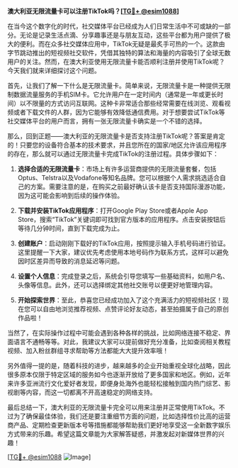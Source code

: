**澳大利亚无限流量卡可以注册TikTok吗？[[TG💪+ @esim1088](https://t.me/s/esim1088)]**

在当今这个数字化的时代，社交媒体平台已经成为人们日常生活中不可或缺的一部分。无论是记录生活点滴、分享趣事还是与朋友互动，这些平台都为用户提供了极大的便利。而在众多社交媒体应用中，TikTok无疑是最炙手可热的一个。这款由字节跳动推出的短视频社交软件，凭借其独特的算法和海量的内容吸引了全球无数用户的关注。然而，在澳大利亚使用无限流量卡能否顺利注册并使用TikTok呢？今天我们就来详细探讨这个问题。

首先，让我们了解一下什么是无限流量卡。简单来说，无限流量卡是一种提供无限制数据流量服务的手机SIM卡。它允许用户在一定时间内（通常是一年或更长时间）以不限量的方式访问互联网。这种卡非常适合那些经常需要在线浏览、观看视频或者下载文件的人群，因为它能够有效降低通信费用。对于想要尝试TikTok等社交媒体平台的用户而言，拥有一张无限流量卡确实是一个不错的选择。

那么，回到正题——澳大利亚的无限流量卡是否支持注册TikTok呢？答案是肯定的！只要您的设备符合基本的技术要求，并且您所在的国家/地区允许该应用程序的存在，那么就可以通过无限流量卡完成TikTok的注册过程。具体步骤如下：

1. **选择合适的无限流量卡**：市场上有许多运营商提供的无限流量套餐，包括Optus、Telstra以及Vodafone等知名品牌。您可以根据个人需求挑选适合自己的方案。需要注意的是，在购买之前最好确认该卡是否支持国际漫游功能，因为这可能会影响到后续的操作体验。

2. **下载并安装TikTok应用程序**：打开Google Play Store或者Apple App Store，搜索“TikTok”关键词即可找到官方版本的应用程序。点击安装按钮后等待几分钟时间，直到下载完成为止。

3. **创建账户**：启动刚刚下载好的TikTok应用，按照提示输入手机号码进行验证。这里提醒一下大家，建议优先考虑使用本地号码作为联系方式，这样可以避免因时区差异而导致的消息延迟等问题。

4. **设置个人信息**：完成登录之后，系统会引导您填写一些基础资料，如用户名、头像等信息。此外，还可以选择绑定其他社交账号以便更好地管理内容。

5. **开始探索世界**：至此，恭喜您已经成功加入了这个充满活力的短视频社区！现在您可以自由地浏览推荐视频、点赞评论好友动态，甚至拍摄属于自己的原创作品啦！

当然了，在实际操作过程中可能会遇到各种各样的挑战，比如网络连接不稳定、界面语言不通畅等等。对此，我建议大家可以提前做好充分准备，比如查阅相关教程视频、加入粉丝群组寻求帮助等方法都能大大提升效率哦！

另外值得一提的是，随着科技的进步，越来越多的企业开始重视全球化战略，因此很多原本仅限于特定区域的服务如今也逐渐开放给了更多国家和地区。例如，近年来许多亚洲流行文化爱好者发现，即便身处海外也能轻松接触到国内热门综艺、影视剧等内容，而这一切都离不开高速稳定的网络支持。

最后总结一下，澳大利亚的无限流量卡完全可以用来注册并正常使用TikTok。不过为了确保最佳体验，我们还是要注重细节方面的问题，比如选择性价比高的运营商产品、定期检查更新版本号等措施都能够帮助我们更好地享受这一全新数字娱乐方式带来的乐趣。希望这篇文章能为大家解答疑惑，并激发起对新媒体世界的兴趣！

[[TG💪+ @esim1088](https://t.me/s/esim1088) ![Image](https://i.postimg.cc/4NQfJmqS/Snipaste-2025-05-13-00-14-12.png)]